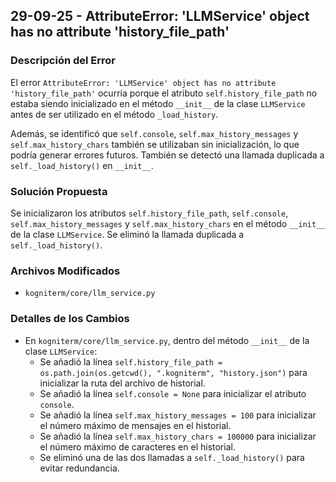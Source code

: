 ## 29-09-25 - AttributeError: 'LLMService' object has no attribute 'history_file_path'

### Descripción del Error
El error `AttributeError: 'LLMService' object has no attribute 'history_file_path'` ocurría porque el atributo `self.history_file_path` no estaba siendo inicializado en el método `__init__` de la clase `LLMService` antes de ser utilizado en el método `_load_history`.

Además, se identificó que `self.console`, `self.max_history_messages` y `self.max_history_chars` también se utilizaban sin inicialización, lo que podría generar errores futuros. También se detectó una llamada duplicada a `self._load_history()` en `__init__`.

### Solución Propuesta
Se inicializaron los atributos `self.history_file_path`, `self.console`, `self.max_history_messages` y `self.max_history_chars` en el método `__init__` de la clase `LLMService`. Se eliminó la llamada duplicada a `self._load_history()`.

### Archivos Modificados
- `kogniterm/core/llm_service.py`

### Detalles de los Cambios
- En `kogniterm/core/llm_service.py`, dentro del método `__init__` de la clase `LLMService`:
    - Se añadió la línea `self.history_file_path = os.path.join(os.getcwd(), ".kogniterm", "history.json")` para inicializar la ruta del archivo de historial.
    - Se añadió la línea `self.console = None` para inicializar el atributo `console`.
    - Se añadió la línea `self.max_history_messages = 100` para inicializar el número máximo de mensajes en el historial.
    - Se añadió la línea `self.max_history_chars = 100000` para inicializar el número máximo de caracteres en el historial.
    - Se eliminó una de las dos llamadas a `self._load_history()` para evitar redundancia.